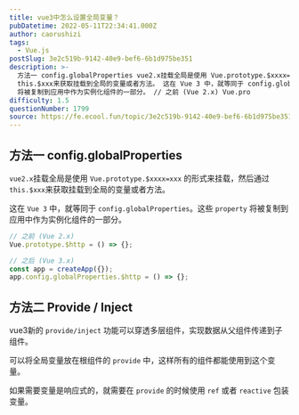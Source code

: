 ```yaml
---
title: vue3中怎么设置全局变量？
pubDatetime: 2022-05-11T22:34:41.000Z
author: caorushizi
tags:
  - Vue.js
postSlug: 3e2c519b-9142-40e9-bef6-6b1d975be351
description: >-
  方法一 config.globalProperties vue2.x挂载全局是使用 Vue.prototype.$xxxx=xxx 的形式来挂载，然后通过
  this.$xxx来获取挂载到全局的变量或者方法。 这在 Vue 3 中，就等同于 config.globalProperties。这些 property
  将被复制到应用中作为实例化组件的一部分。 // 之前 (Vue 2.x) Vue.pro
difficulty: 1.5
questionNumber: 1799
source: https://fe.ecool.fun/topic/3e2c519b-9142-40e9-bef6-6b1d975be351
---
```


## 方法一 config.globalProperties

`vue2.x`挂载全局是使用 `Vue.prototype.$xxxx=xxx` 的形式来挂载，然后通过 `this.$xxx`来获取挂载到全局的变量或者方法。

这在 `Vue 3` 中，就等同于 `config.globalProperties`。这些 `property` 将被复制到应用中作为实例化组件的一部分。

```js
// 之前 (Vue 2.x)
Vue.prototype.$http = () => {};

// 之后 (Vue 3.x)
const app = createApp({});
app.config.globalProperties.$http = () => {};
```

## 方法二 Provide / Inject

vue3新的 `provide/inject` 功能可以穿透多层组件，实现数据从父组件传递到子组件。

可以将全局变量放在根组件的 `provide` 中，这样所有的组件都能使用到这个变量。

如果需要变量是响应式的，就需要在 `provide` 的时候使用 `ref` 或者 `reactive` 包装变量。
